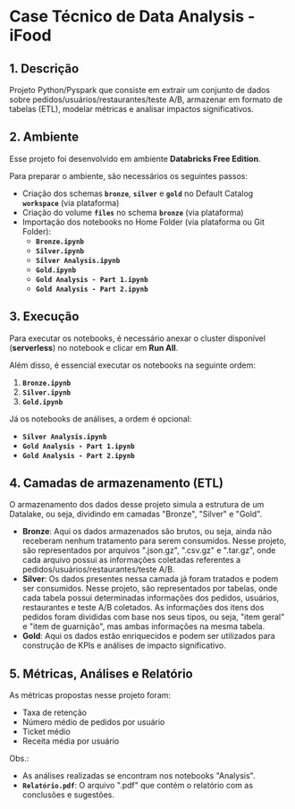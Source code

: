 # Case Técnico de Data Analysis - iFood

## 1. Descrição

Projeto Python/Pyspark que consiste em extrair um conjunto de dados sobre pedidos/usuários/restaurantes/teste A/B, 
armazenar em formato de tabelas (ETL), modelar métricas e analisar impactos significativos.

## 2. Ambiente

Esse projeto foi desenvolvido em ambiente **Databricks Free Edition**.

Para preparar o ambiente, são necessários os seguintes passos:
- Criação dos schemas **`bronze`**, **`silver`** e **`gold`** no Default Catalog **`workspace`** (via plataforma)
- Criação do volume **`files`** no schema **`bronze`** (via plataforma)
- Importação dos notebooks no Home Folder (via plataforma ou Git Folder):
  - **`Bronze.ipynb`**
  - **`Silver.ipynb`**
  - **`Silver Analysis.ipynb`**
  - **`Gold.ipynb`**
  - **`Gold Analysis - Part 1.ipynb`**
  - **`Gold Analysis - Part 2.ipynb`**

## 3. Execução

Para executar os notebooks, é necessário anexar o cluster disponível (**serverless**) no notebook e clicar em **Run All**.

Além disso, é essencial executar os notebooks na seguinte ordem:
  1. **`Bronze.ipynb`**
  2. **`Silver.ipynb`**
  3. **`Gold.ipynb`** 

Já os notebooks de análises, a ordem é opcional:
  - **`Silver Analysis.ipynb`** 
  - **`Gold Analysis - Part 1.ipynb`**
  - **`Gold Analysis - Part 2.ipynb`**

## 4. Camadas de armazenamento (ETL)

O armazenamento dos dados desse projeto simula a estrutura de um Datalake, ou seja, dividindo em camadas "Bronze", "Silver" e "Gold".

- **Bronze**: Aqui os dados armazenados são brutos, ou seja, ainda não receberam nenhum tratamento para serem consumidos. 
Nesse projeto, são representados por arquivos ".json.gz", ".csv.gz" e ".tar.gz", onde cada arquivo possui as informações 
coletadas referentes a pedidos/usuários/restaurantes/teste A/B.
- **Silver**: Os dados presentes nessa camada já foram tratados e podem ser consumidos. Nesse projeto, são representados 
por tabelas, onde cada tabela possui determinadas informações dos pedidos, usuários, restaurantes e teste A/B coletados. 
As informações dos itens dos pedidos foram divididas com base nos seus tipos, ou seja, "item geral" e "item de guarnição", 
mas ambas informações na mesma tabela.
- **Gold**: Aqui os dados estão enriquecidos e podem ser utilizados para construção de KPIs e análises de impacto significativo.

## 5. Métricas, Análises e Relatório

As métricas propostas nesse projeto foram:

- Taxa de retenção
- Número médio de pedidos por usuário
- Ticket médio
- Receita média por usuário

Obs.: 
- As análises realizadas se encontram nos notebooks "Analysis".
- **`Relatório.pdf`**: O arquivo ".pdf" que contém o relatório com as conclusões e sugestões.